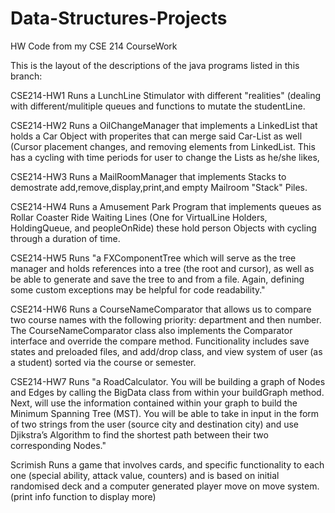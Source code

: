 # Data-Structures-Projects
HW Code from my CSE 214 CourseWork

This is the layout of the descriptions of the java programs listed in this branch:

CSE214-HW1 
Runs a LunchLine Stimulator with different "realities" (dealing with different/mulitiple queues and functions to mutate
the studentLine.

CSE214-HW2 
Runs a OilChangeManager that implements a LinkedList that holds a Car Object with properites that can merge said Car-List as well
(Cursor placement changes, and removing elements from LinkedList. This has a cycling with time periods for user to change the Lists as he/she likes,

CSE214-HW3 
Runs a MailRoomManager that implements Stacks to demostrate add,remove,display,print,and empty Mailroom "Stack" Piles.

CSE214-HW4 
Runs a Amusement Park Program that implements queues as Rollar Coaster Ride Waiting Lines (One for VirtualLine Holders, HoldingQueue,
and peopleOnRide) these hold person Objects with cycling through a duration of time.

CSE214-HW5 
Runs "a FXComponentTree which will serve as the tree manager and holds references into a tree (the root and cursor), 
as well as be able to generate and save the tree to and from a file. Again, defining some custom exceptions may be helpful for code readability." 

CSE214-HW6 
Runs a CourseNameComparator that allows us to compare two course names with the following priority: department and then number. 
The CourseNameComparator class also implements the Comparator interface and override the compare method. Funcitionality includes save states and
preloaded files, and add/drop class, and view system of user (as a student) sorted via the course or semester.

CSE214-HW7 
Runs "a RoadCalculator. You will be building a graph of Nodes	and Edges by calling the BigData class from within your buildGraph method.
Next,  will use the information contained within your graph to build the Minimum Spanning Tree (MST). You will be able to take in input 
in the form of two strings from the user (source city and destination city) and use Djikstra’s Algorithm to find the shortest path between
their two corresponding Nodes."

Scrimish 
Runs a game that involves cards, and specific functionality to each one (special ability, attack value, counters) and 
is based on initial randomised deck and a computer generated player move on move system. (print info function to display more)

